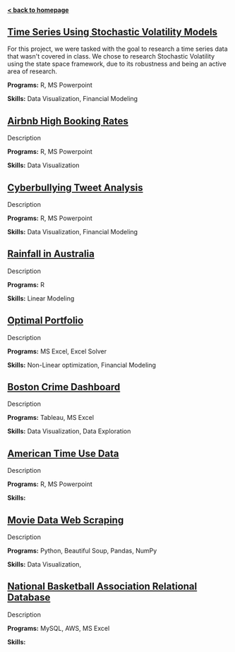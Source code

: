 #### [< back to homepage](./index.md)
## [Time Series Using Stochastic Volatility Models](./TimeSeriesProject.md)
For this project, we were tasked with the goal to research a time series data that wasn't covered in class. We chose to research Stochastic Volatility using the state space framework, due to its robustness and being an active area of research.

**Programs:** R, MS Powerpoint

**Skills:** Data Visualization, Financial Modeling

## [Airbnb High Booking Rates](./AirbnbProject.md)
Description

**Programs:** R, MS Powerpoint

**Skills:** Data Visualization
  
## [Cyberbullying Tweet Analysis](./cyberbulling.md)
Description

**Programs:** R, MS Powerpoint

**Skills:** Data Visualization, Financial Modeling
 
## [Rainfall in Australia](./rainfall.md)
Description

**Programs:** R

**Skills:** Linear Modeling
 
## [Optimal Portfolio](./optimalportfolio.md)
Description

**Programs:** MS Excel, Excel Solver

**Skills:** Non-Linear optimization, Financial Modeling
 
## [Boston Crime Dashboard](./bostoncrime.md)
Description

**Programs:** Tableau, MS Excel

**Skills:** Data Visualization, Data Exploration
 
## [American Time Use Data](./timeuse.md)
Description

**Programs:** R, MS Powerpoint

**Skills:** 
 
## [Movie Data Web Scraping](./movies.md)
Description

**Programs:** Python, Beautiful Soup, Pandas, NumPy

**Skills:** Data Visualization,
   
## [National Basketball Association Relational Database](./nba.md)
Description

**Programs:** MySQL, AWS, MS Excel

**Skills:** 
 
